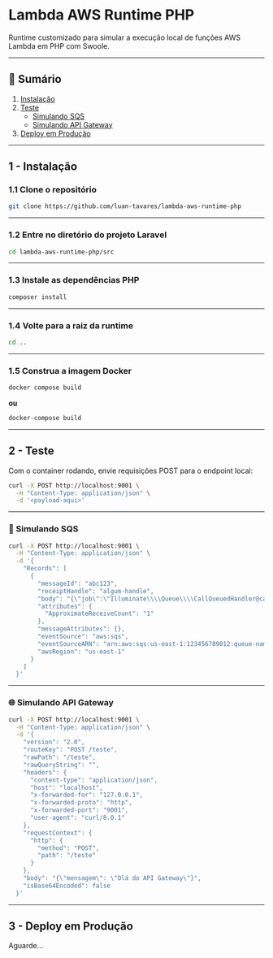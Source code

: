 # Lambda AWS Runtime PHP

Runtime customizado para simular a execução local de funções AWS Lambda em PHP com Swoole.

---

## 📑 Sumário

1. [Instalação](#1---instalação)  
2. [Teste](#2---teste)  
   - [Simulando SQS](#simulando-sqs)  
   - [Simulando API Gateway](#simulando-api-gateway)  
3. [Deploy em Produção](#3---deploy-em-produção)

---

## 1 - Instalação

### 1.1 Clone o repositório

```bash
git clone https://github.com/luan-tavares/lambda-aws-runtime-php
```

---

### 1.2 Entre no diretório do projeto Laravel

```bash
cd lambda-aws-runtime-php/src
```

---

### 1.3 Instale as dependências PHP

```bash
composer install
```

---

### 1.4 Volte para a raiz da runtime

```bash
cd ..
```

---

### 1.5 Construa a imagem Docker

```bash
docker compose build
```

**ou**

```bash
docker-compose build
```

---

## 2 - Teste

Com o container rodando, envie requisições POST para o endpoint local:

```bash
curl -X POST http://localhost:9001 \
  -H "Content-Type: application/json" \
  -d '<payload-aqui>'
```

---

### 🔁 Simulando SQS

```bash
curl -X POST http://localhost:9001 \
  -H "Content-Type: application/json" \
  -d '{
    "Records": [
      {
        "messageId": "abc123",
        "receiptHandle": "algum-handle",
        "body": "{\"job\":\"Illuminate\\\\Queue\\\\CallQueuedHandler@call\",\"data\":{\"commandName\":\"App\\\\Jobs\\\\Teste\",\"command\":\"O:17:\\\"App\\\\Jobs\\\\Teste\\\":1:{s:4:\\\"data\\\";s:9:\\\"exemplo\\\";}\"}}",
        "attributes": {
          "ApproximateReceiveCount": "1"
        },
        "messageAttributes": {},
        "eventSource": "aws:sqs",
        "eventSourceARN": "arn:aws:sqs:us-east-1:123456789012:queue-name",
        "awsRegion": "us-east-1"
      }
    ]
  }'
```

---

### 🌐 Simulando API Gateway

```bash
curl -X POST http://localhost:9001 \
  -H "Content-Type: application/json" \
  -d '{
    "version": "2.0",
    "routeKey": "POST /teste",
    "rawPath": "/teste",
    "rawQueryString": "",
    "headers": {
      "content-type": "application/json",
      "host": "localhost",
      "x-forwarded-for": "127.0.0.1",
      "x-forwarded-proto": "http",
      "x-forwarded-port": "9001",
      "user-agent": "curl/8.0.1"
    },
    "requestContext": {
      "http": {
        "method": "POST",
        "path": "/teste"
      }
    },
    "body": "{\"mensagem\": \"Olá do API Gateway\"}",
    "isBase64Encoded": false
  }'
```

---

## 3 - Deploy em Produção

Aguarde...
